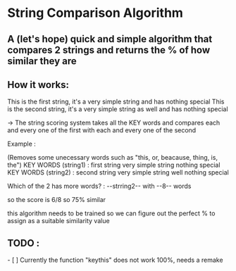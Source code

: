 <h1>String Comparison Algorithm</h1>

<h2>A (let's hope) quick and simple algorithm that compares 2 strings and returns the % of how similar they are</h2>

<h2>How it works:</h2>

This is the first string, it's a very simple string and has nothing special
This is the second string, it's a very simple string as well and has nothing special

->  The string scoring system takes all the KEY words and compares each and every one of the first with each and 
    every one of the second

Example :

(Removes some unecessary words such as "this, or, beacause, thing, is, the")
KEY WORDS (string1) : first string very simple string nothing special
KEY WORDS (string2) : second string very simple string well nothing special

Which of the 2 has more words? : --strring2-- with --8-- words

so the score is 6/8 so 75% similar 

this algorithm needs to be trained so we can figure out the perfect % to assign as a suitable similarity value

<h2>TODO :</h2>
-   [ ] Currently the function "keythis" does not work 100%, needs a remake

